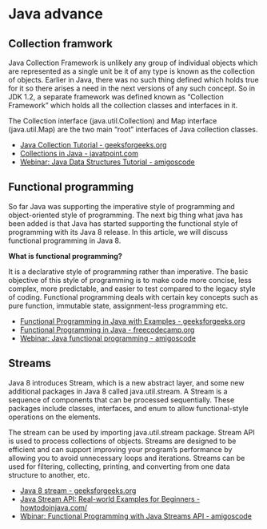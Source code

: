 # Java advance

## Collection framwork
Java Collection Framework is unlikely any group of individual objects which are represented as a single unit be it of any type is known as the collection of objects. Earlier in Java, there was no such thing defined which holds true for it so there arises a need in the next versions of any such concept. So in JDK 1.2, a separate framework was defined known as “Collection Framework” which holds all the collection classes and interfaces in it. 

The Collection interface (java.util.Collection) and Map interface (java.util.Map) are the two main “root” interfaces of Java collection classes.

* [Java Collection Tutorial - geeksforgeeks.org](https://www.geeksforgeeks.org/java-collection-tutorial/)
* [Collections in Java - javatpoint.com](https://www.javatpoint.com/collections-in-java)
* [Webinar: Java Data Structures Tutorial - amigoscode](https://www.youtube.com/watch?v=8MmMm2-kJV8)

## Functional programming
So far Java was supporting the imperative style of programming and object-oriented style of programming. The next big thing what java has been added is that Java has started supporting the functional style of programming with its Java 8 release. In this article, we will discuss functional programming in Java 8. 

**What is functional programming?**

It is a declarative style of programming rather than imperative. The basic objective of this style of programming is to make code more concise, less complex, more predictable, and easier to test compared to the legacy style of coding. Functional programming deals with certain key concepts such as pure function, immutable state, assignment-less programming etc. 

* [Functional Programming in Java with Examples - geeksforgeeks.org](https://www.geeksforgeeks.org/functional-programming-in-java-with-examples/)
* [Functional Programming in Java - freecodecamp.org](https://www.freecodecamp.org/news/functional-programming-in-java/)
* [Webinar: Java functional programming - amigoscode](https://www.youtube.com/watch?v=VRpHdSFWGPs)


## Streams
Java 8 introduces Stream, which is a new abstract layer, and some new additional packages in Java 8 called java.util.stream. A Stream is a sequence of components that can be processed sequentially. These packages include classes, interfaces, and enum to allow functional-style operations on the elements.

The stream can be used by importing java.util.stream package. Stream API is used to process collections of objects. Streams are designed to be efficient and can support improving your program’s performance by allowing you to avoid unnecessary loops and iterations. Streams can be used for filtering, collecting, printing, and converting from one data structure to another, etc. 

* [Java 8 stream - geeksforgeeks.org](https://www.geeksforgeeks.org/java-8-stream-tutorial/)
* [Java Stream API: Real-world Examples for Beginners - howtodoinjava.com/](https://howtodoinjava.com/java/stream/java-streams-by-examples/)
* [Wbinar: Functional Programming with Java Streams API - amigoscode](https://www.youtube.com/watch?v=f5j1TaJlc0w)